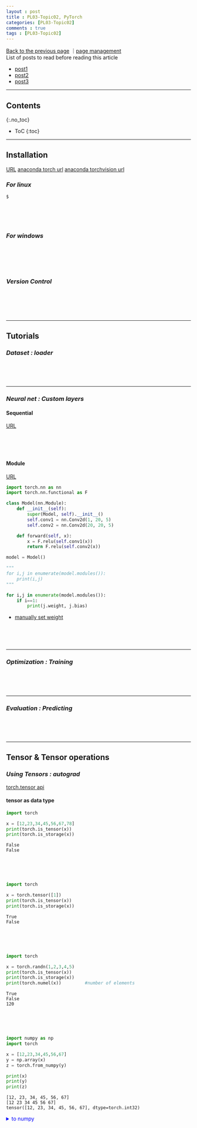 ```yaml
---
layout : post
title : PL03-Topic02, PyTorch
categories: [PL03-Topic02]
comments : true
tags : [PL03-Topic02]
---
```

[Back to the previous page](https://userdyk-github.github.io/pl03/PL03-Libraries.html) ｜<a href="https://github.com/userdyk-github/userdyk-github.github.io/blob/master/_posts/PL03/PL03-Topic02/2019-08-13-PL03-Topic02-PyTorch.md" target="_blank">page management</a> <br>
List of posts to read before reading this article
- <a href='https://userdyk-github.github.io/'>post1</a>
- <a href='https://userdyk-github.github.io/'>post2</a>
- <a href='https://userdyk-github.github.io/'>post3</a>

---

## Contents
{:.no_toc}

* ToC
{:toc}

<hr class="division1">

## **Installation**
<a href="https://pytorch.org/get-started/locally/" target="_blank">URL</a>
<a href="https://anaconda.org/pytorch/pytorch">anaconda torch url</a>
<a href="https://anaconda.org/pytorch/torchvision">anaconda torchvision url</a>

### ***For linux***
```bash
$ 
```
<br><br><br>

### ***For windows***
```dos

```
<br><br><br>

### ***Version Control***
```python

```
<br><br><br>


<hr class="division2">

## **Tutorials**
### ***Dataset : loader***

<br><br><br>

---

### ***Neural net : Custom layers***
#### Sequential
<a href="https://pytorch.org/docs/stable/nn.html#sequential" targe="_blank">URL</a>

<br><br><br>
#### Module 
<a href="https://pytorch.org/docs/stable/nn.html#module" targe="_blank">URL</a>
```python
import torch.nn as nn
import torch.nn.functional as F

class Model(nn.Module):
    def __init__(self):
        super(Model, self).__init__()
        self.conv1 = nn.Conv2d(1, 20, 5)
        self.conv2 = nn.Conv2d(20, 20, 5)

    def forward(self, x):
        x = F.relu(self.conv1(x))
        return F.relu(self.conv2(x))

model = Model()

"""
for i,j in enumerate(model.modules()):
    print(i,j)
"""

for i,j in enumerate(model.modules()):
    if i==1:
        print(j.weight, j.bias)
```
- [manually set weight](https://discuss.pytorch.org/t/how-to-manually-set-the-weights-in-a-two-layer-linear-model/45902)

<br><br><br>

---

### ***Optimization : Training***

<br><br><br>

---

### ***Evaluation : Predicting***

<br><br><br>
<hr class="division2">


## **Tensor & Tensor operations**

### ***Using Tensors : autograd***
<a href="https://pytorch.org/docs/stable/tensors.html" target="_blank">torch.tensor api</a><br>

#### tensor as data type
```python
import torch

x = [12,23,34,45,56,67,78]
print(torch.is_tensor(x))
print(torch.is_storage(x))
```
```
False
False
```
<br><br><br>
```python
import torch

x = torch.tensor([1])
print(torch.is_tensor(x))
print(torch.is_storage(x))
```
```
True
False
```
<br><br><br>
```python
import torch

x = torch.randn(1,2,3,4,5)
print(torch.is_tensor(x))
print(torch.is_storage(x))
print(torch.numel(x))         #number of elements
```
```
True
False
120
```
<br><br><br>
```python
import numpy as np
import torch

x = [12,23,34,45,56,67]
y = np.array(x)
z = torch.from_numpy(y)

print(x)
print(y)
print(z)
```
```
[12, 23, 34, 45, 56, 67]
[12 23 34 45 56 67]
tensor([12, 23, 34, 45, 56, 67], dtype=torch.int32)
```
<details markdown="1">
<summary class='jb-small' style="color:blue">to numpy</summary>
<hr class='division3'>
```python
import torch

x = torch.tensor([1])
print(x.numpy())
```
```
[1]
```
<hr class='division3'>
</details>
<br><br><br>

#### creating tensor
<br><br><br>
```python
import torch

x = torch.eye(3,3)
print(x)
```
```
tensor([[1., 0., 0.],
        [0., 1., 0.],
        [0., 0., 1.]])
```
<br><br><br>

```python
import torch

x = torch.zeros(4,5)
y = torch.zeros(10)

print(x)
print(y)
```
```
tensor([[0., 0., 0., 0., 0.],
        [0., 0., 0., 0., 0.],
        [0., 0., 0., 0., 0.],
        [0., 0., 0., 0., 0.]])
tensor([0., 0., 0., 0., 0., 0., 0., 0., 0., 0.])
```
<br><br><br>


```python
import torch

x = torch.linspace(2,10,25)
y = torch.logspace(2,10,25)

print(x)
print(y)
```
```
tensor([ 2.0000,  2.3333,  2.6667,  3.0000,  3.3333,  3.6667,  4.0000,  4.3333,
         4.6667,  5.0000,  5.3333,  5.6667,  6.0000,  6.3333,  6.6667,  7.0000,
         7.3333,  7.6667,  8.0000,  8.3333,  8.6667,  9.0000,  9.3333,  9.6667,
        10.0000])
tensor([1.0000e+02, 2.1544e+02, 4.6416e+02, 1.0000e+03, 2.1544e+03, 4.6416e+03,
        1.0000e+04, 2.1544e+04, 4.6416e+04, 1.0000e+05, 2.1544e+05, 4.6416e+05,
        1.0000e+06, 2.1544e+06, 4.6416e+06, 1.0000e+07, 2.1544e+07, 4.6416e+07,
        1.0000e+08, 2.1544e+08, 4.6416e+08, 1.0000e+09, 2.1544e+09, 4.6416e+09,
        1.0000e+10])
```
<br><br><br>
```python
import torch

x = torch.rand(10)        # random numbers 10 from a uniform distribution between 0 and 1
y = torch.rand(4,5)       # random numbers 20 = 4*5 from a uniform distribution between 0 and 1
z = torch.randn(10)       # random numbers 10 from a normal distribution (0,1)
```
```
tensor([0.0329, 0.8617, 0.1021, 0.3931, 0.8998, 0.8649, 0.1870, 0.9334, 0.5804,
        0.9534])
tensor([[0.1078, 0.4410, 0.2292, 0.3280, 0.2127],
        [0.0472, 0.0099, 0.0181, 0.4200, 0.0257],
        [0.6366, 0.9422, 0.1212, 0.1833, 0.1107],
        [0.3173, 0.8371, 0.5419, 0.5221, 0.0068]])
tensor([ 0.2746, -0.8012,  0.7291, -1.0866,  1.3591,  0.3519,  1.3433,  0.1243,
         0.0065,  0.1567])
```
<br><br><br>

```python
import torch

x = torch.randperm(10)      # random permutation
y = torch.arange(10,40,2)   # step size = 2
z = torch.arange(10,40)     # step size = 1
```
```
tensor([8, 6, 0, 4, 9, 7, 5, 3, 1, 2])
tensor([10, 12, 14, 16, 18, 20, 22, 24, 26, 28, 30, 32, 34, 36, 38])
tensor([10, 11, 12, 13, 14, 15, 16, 17, 18, 19, 20, 21, 22, 23, 24, 25, 26, 27,
        28, 29, 30, 31, 32, 33, 34, 35, 36, 37, 38, 39])
```
<br><br><br>

#### indexing & slicing
```python
import torch

x = torch.randn(4,5)


print(x)
print(torch.argmin(x))
print(torch.argmin(x, dim=1))

print(torch.argmax(x))
print(torch.argmax(x, dim=1))
```
```
tensor([[-0.6006,  0.5420, -0.7122,  0.8044,  0.5344],
        [ 0.1702, -0.2696, -0.3626,  0.5435,  0.9020],
        [ 0.5961, -0.7445, -0.3796, -0.6009,  1.2564],
        [ 0.7729, -1.9188, -0.3456,  0.3841, -0.0653]])
tensor(16)
tensor([2, 2, 1, 1])
tensor(14)
tensor([3, 4, 4, 0])
```
<br><br><br>
<a href="http://www.programmersought.com/article/81801261179/;jsessionid=848520548A8855A35D2F4B97F617EE2B" target="_blank">URL</a>
```python
import torch

b = torch.Tensor([[1,2,3],[4,5,6]])
print(b)

index_1 = torch.LongTensor([[0,1],[2,0]])
index_2 = torch.LongTensor([[0,1,1],[0,0,0]])
print(torch.gather(b, dim=1, index=index_1))   # 'dim = 1' means axis-column
print(torch.gather(b, dim=0, index=index_2))   # 'dim = 0' means axis-row
```
<details markdown="1">
<summary class='jb-small' style="color:blue">OUTPUT</summary>
<hr class='division3'>
```
tensor([[1., 2., 3.],
        [4., 5., 6.]])
tensor([[1., 2.],
        [6., 4.]])
tensor([[1., 5., 6.],
        [1., 2., 3.]])
```
<hr class='division3'>
</details>
<br>
```python
import torch

a = torch.randn(4,4)
indices = torch.LongTensor([0,2])

result1 = torch.index_select(a, 0, indices)
result2 = torch.index_select(a, 1, indices)
print("a",a)
print("dim=0(row[0:2]) \n", result1)
print("dim=1(column[0:2]) \n", result2)
```

<details markdown="1">
<summary class='jb-small' style="color:blue">OUTPUT</summary>
<hr class='division3'>
```
a tensor([[-0.9946,  0.9729, -0.9979, -1.1015],
        [-0.7123,  0.1369, -0.3352,  1.5771],
        [ 1.2470,  0.5784, -0.1455,  1.5894],
        [ 0.4785, -0.3342,  0.2051, -0.5731]])
dim=0(row[0:2])
 tensor([[-0.9946,  0.9729, -0.9979, -1.1015],
        [ 1.2470,  0.5784, -0.1455,  1.5894]])
dim=1(column[0:2])
 tensor([[-0.9946, -0.9979],
        [-0.7123, -0.3352],
        [ 1.2470, -0.1455],
        [ 0.4785,  0.2051]])
```
<hr class='division3'>
</details>
<br>
```python
import torch

a = torch.tensor([10, 0, 2, 0, 0])
non_zero = torch.nonzero(a)
print(non_zero)
```
<details markdown="1">
<summary class='jb-small' style="color:blue">OUTPUT</summary>
<hr class='division3'>
```
tensor([[0],
        [2]])
```
<hr class='division3'>
</details>
<br><br><br>

#### reshaping and resizeing
```python
import torch

x = torch.randn(1,4)
p = torch.cat((x,x))
q = torch.cat((x,x),0)
r = torch.cat((x,x,x), 1)


print(x)
print(p)
print(q)
print(r)
```
```
tensor([[ 0.2394, -2.9119,  0.1089,  0.6426]])
tensor([[ 0.2394, -2.9119,  0.1089,  0.6426],
        [ 0.2394, -2.9119,  0.1089,  0.6426]])
tensor([[ 0.2394, -2.9119,  0.1089,  0.6426],
        [ 0.2394, -2.9119,  0.1089,  0.6426]])
tensor([[ 0.2394, -2.9119,  0.1089,  0.6426,  0.2394, -2.9119,  0.1089,  0.6426,
          0.2394, -2.9119,  0.1089,  0.6426]])
```
<br><br><br>
```python
import torch

x = torch.randn(4,4)
p = torch.chunk(x, 2)
q = torch.chunk(x,2,0)
r = torch.chunk(x,2,1)

print(x)
print(p)
print(q)
print(r)
```
```
tensor([[-0.7438, -0.2451,  0.2383,  0.0779],
        [-1.3219, -0.2667,  0.1635,  1.2190],
        [ 1.0349,  0.6819,  0.9239,  0.8569],
        [-2.8974, -0.5763, -0.2475, -0.8700]])
(tensor([[-0.7438, -0.2451,  0.2383,  0.0779],
        [-1.3219, -0.2667,  0.1635,  1.2190]]), tensor([[ 1.0349,  0.6819,  0.9239,  0.8569],
        [-2.8974, -0.5763, -0.2475, -0.8700]]))
(tensor([[-0.7438, -0.2451,  0.2383,  0.0779],
        [-1.3219, -0.2667,  0.1635,  1.2190]]), tensor([[ 1.0349,  0.6819,  0.9239,  0.8569],
        [-2.8974, -0.5763, -0.2475, -0.8700]]))
(tensor([[-0.7438, -0.2451],
        [-1.3219, -0.2667],
        [ 1.0349,  0.6819],
        [-2.8974, -0.5763]]), tensor([[ 0.2383,  0.0779],
        [ 0.1635,  1.2190],
        [ 0.9239,  0.8569],
        [-0.2475, -0.8700]]))
```
<details markdown="1">
<summary class='jb-small' style="color:blue">OUTPUT</summary>
<hr class='division3'>
<hr class='division3'>
</details>
<br><br><br>

```python
import torch

a = torch.tensor([11, 12, 13, 14, 15, 16, 17, 18, 19, 20])
split_2 = torch.split(a,2)
split_3 = torch.split(a,3)
print(split_2)
print(split_3)
```
<details markdown="1">
<summary class='jb-small' style="color:blue">OUTPUT</summary>
<hr class='division3'>
```
(tensor([11, 12]), tensor([13, 14]), tensor([15, 16]), tensor([17, 18]), tensor([19, 20]))
(tensor([11, 12, 13]), tensor([14, 15, 16]), tensor([17, 18, 19]), tensor([20]))
```
<hr class='division3'>
</details>
<br><br><br>


```python
import torch

a = torch.tensor([[-0.9946,  0.9729, -0.9979, -1.1015],
                  [-0.7123,  0.1369, -0.3352,  1.5771],
                  [ 1.2470,  0.5784, -0.1455,  1.5894],
                  [ 0.4785, -0.3342,  0.2051, -0.5731]])

print(a)
print(a.t())
print(a.transpose(1,0))
```
<details markdown="1">
<summary class='jb-small' style="color:blue">OUTPUT</summary>
<hr class='division3'>
```
tensor([[-0.9946,  0.9729, -0.9979, -1.1015],
        [-0.7123,  0.1369, -0.3352,  1.5771],
        [ 1.2470,  0.5784, -0.1455,  1.5894],
        [ 0.4785, -0.3342,  0.2051, -0.5731]])
tensor([[-0.9946, -0.7123,  1.2470,  0.4785],
        [ 0.9729,  0.1369,  0.5784, -0.3342],
        [-0.9979, -0.3352, -0.1455,  0.2051],
        [-1.1015,  1.5771,  1.5894, -0.5731]])
tensor([[-0.9946, -0.7123,  1.2470,  0.4785],
        [ 0.9729,  0.1369,  0.5784, -0.3342],
        [-0.9979, -0.3352, -0.1455,  0.2051],
        [-1.1015,  1.5771,  1.5894, -0.5731]])
```
<hr class='division3'>
</details>
<br><br><br>
```python
import torch

a = torch.tensor([[-0.9946,  0.9729, -0.9979, -1.1015],
                  [-0.7123,  0.1369, -0.3352,  1.5771],
                  [ 1.2470,  0.5784, -0.1455,  1.5894],
                  [ 0.4785, -0.3342,  0.2051, -0.5731]])

print(a)
print(torch.unbind(a,1))    # dim = 1 removing a column
print(torch.unbind(a))      # dim = 0 removing a row
```
<details markdown="1">
<summary class='jb-small' style="color:blue">OUTPUT</summary>
<hr class='division3'>
```
tensor([[-0.9946,  0.9729, -0.9979, -1.1015],
        [-0.7123,  0.1369, -0.3352,  1.5771],
        [ 1.2470,  0.5784, -0.1455,  1.5894],
        [ 0.4785, -0.3342,  0.2051, -0.5731]])
(tensor([-0.9946, -0.7123,  1.2470,  0.4785]), tensor([ 0.9729,  0.1369,  0.5784, -0.3342]), tensor([-0.9979, -0.3352, -0.1455,  0.2051]), tensor([-1.1015,  1.5771,  1.5894, -0.5731]))
(tensor([-0.9946,  0.9729, -0.9979, -1.1015]), tensor([-0.7123,  0.1369, -0.3352,  1.5771]), tensor([ 1.2470,  0.5784, -0.1455,  1.5894]), tensor([ 0.4785, -0.3342,  0.2051, -0.5731]))
```
<hr class='division3'>
</details>

<br><br><br>

#### mathematical functions
```python
import torch

a = torch.tensor([[-0.9946,  0.9729, -0.9979, -1.1015],
                  [-0.7123,  0.1369, -0.3352,  1.5771],
                  [ 1.2470,  0.5784, -0.1455,  1.5894],
                  [ 0.4785, -0.3342,  0.2051, -0.5731]])

print("a\n", a)
print("add\n", torch.add(a,100))
print("mul\n", torch.mul(a,100))
print("ceil\n", torch.ceil(a))
print("floor\n", torch.floor(a))
print("clamp\n", torch.clamp(a, min=-0.8, max=0.8))
print("exp\n", torch.exp(a))
print("frac\n", torch.frac(a))
print("log\n", torch.log(a))
print("pow\n", torch.pow(a,2))
print("sigmoid\n", torch.sigmoid(a))
print("sqrt\n", torch.sqrt(a))
```
```
a
 tensor([[-0.9946,  0.9729, -0.9979, -1.1015],
        [-0.7123,  0.1369, -0.3352,  1.5771],
        [ 1.2470,  0.5784, -0.1455,  1.5894],
        [ 0.4785, -0.3342,  0.2051, -0.5731]])
add
 tensor([[ 99.0054, 100.9729,  99.0021,  98.8985],
        [ 99.2877, 100.1369,  99.6648, 101.5771],
        [101.2470, 100.5784,  99.8545, 101.5894],
        [100.4785,  99.6658, 100.2051,  99.4269]])
mul
 tensor([[ -99.4600,   97.2900,  -99.7900, -110.1500],
        [ -71.2300,   13.6900,  -33.5200,  157.7100],
        [ 124.7000,   57.8400,  -14.5500,  158.9400],
        [  47.8500,  -33.4200,   20.5100,  -57.3100]])
ceil
 tensor([[-0.,  1., -0., -1.],
        [-0.,  1., -0.,  2.],
        [ 2.,  1., -0.,  2.],
        [ 1., -0.,  1., -0.]])
floor
 tensor([[-1.,  0., -1., -2.],
        [-1.,  0., -1.,  1.],
        [ 1.,  0., -1.,  1.],
        [ 0., -1.,  0., -1.]])
clamp
 tensor([[-0.8000,  0.8000, -0.8000, -0.8000],
        [-0.7123,  0.1369, -0.3352,  0.8000],
        [ 0.8000,  0.5784, -0.1455,  0.8000],
        [ 0.4785, -0.3342,  0.2051, -0.5731]])
exp
 tensor([[0.3699, 2.6456, 0.3687, 0.3324],
        [0.4905, 1.1467, 0.7152, 4.8409],
        [3.4799, 1.7832, 0.8646, 4.9008],
        [1.6137, 0.7159, 1.2276, 0.5638]])
frac
 tensor([[-0.9946,  0.9729, -0.9979, -0.1015],
        [-0.7123,  0.1369, -0.3352,  0.5771],
        [ 0.2470,  0.5784, -0.1455,  0.5894],
        [ 0.4785, -0.3342,  0.2051, -0.5731]])
log
 tensor([[    nan, -0.0275,     nan,     nan],
        [    nan, -1.9885,     nan,  0.4556],
        [ 0.2207, -0.5475,     nan,  0.4634],
        [-0.7371,     nan, -1.5843,     nan]])
pow
 tensor([[0.9892, 0.9465, 0.9958, 1.2133],
        [0.5074, 0.0187, 0.1124, 2.4872],
        [1.5550, 0.3345, 0.0212, 2.5262],
        [0.2290, 0.1117, 0.0421, 0.3284]])
sigmoid
 tensor([[0.2700, 0.7257, 0.2694, 0.2495],
        [0.3291, 0.5342, 0.4170, 0.8288],
        [0.7768, 0.6407, 0.4637, 0.8305],
        [0.6174, 0.4172, 0.5511, 0.3605]])
sqrt
 tensor([[   nan, 0.9864,    nan,    nan],
        [   nan, 0.3700,    nan, 1.2558],
        [1.1167, 0.7605,    nan, 1.2607],
        [0.6917,    nan, 0.4529,    nan]])
```
<br><br><br>

#### gradient 
<a href="https://towardsdatascience.com/pytorch-autograd-understanding-the-heart-of-pytorchs-magic-2686cd94ec95" target="_blank">URL</a>,
<a href="https://stackoverflow.com/questions/43451125/pytorch-what-are-the-gradient-arguments" target="_blank">URL</a>

```python
import torch

x = torch.tensor([1.])
print(x.requires_grad)
```
```
False
```
```python
import torch

x = torch.tensor([1.])
x.requires_grad_(True)
print(x.requires_grad)
```

<br><br><br>
```python
import torch

x = torch.tensor([1], dtype=torch.float, requires_grad=True)
print(x.requires_grad)

print(x.detach().requires_grad)  # not in-place
print(x.requires_grad)

print(x.detach_().requires_grad) # in-place
print(x.requires_grad)
```
```
True

False
True

False
False
```




<br><br><br>

```python
import torch

# Creating the graph
x = torch.tensor(1.0, requires_grad = True)
y = torch.tensor(2.0)
z = x * y

# Displaying
for i, name in zip([x, y, z], "xyz"):
    print(f"{name}\n\
    data: {i.data}\n\
    requires_grad: {i.requires_grad}\n\
    grad: {i.grad}\n\
    grad_fn: {i.grad_fn}\n\
    is_leaf: {i.is_leaf}\n")
```
```
x
    data: 1.0
    requires_grad: True
    grad: None
    grad_fn: None
    is_leaf: True

y
    data: 2.0
    requires_grad: False
    grad: None
    grad_fn: None
    is_leaf: True

z
    data: 2.0
    requires_grad: True
    grad: None
    grad_fn: <MulBackward0 object at 0x7fcae8e33748>
    is_leaf: False
```
<br><br><br>
```python
import torch

# Creating the graph
x = torch.tensor(1.0, requires_grad = True); print(x.requires_grad) # True
y = x * 2;                                   print(y.requires_grad) # True

# Check if tracking is enabled
with torch.no_grad():      
    y = x * 2
    print(y.requires_grad) #False
```
```
True
True
False
```
<br><br><br>
```python
import torch

# Creating the graph
x = torch.tensor(1.0, requires_grad = True)
z = x ** 3

#Computes the gradient
z.backward();       print(x.grad.data) #Prints '3' which is dz/dx 
```
```
tensor(3.)
```

<br><br><br>


---


### ***GPU control : cuda***
```python
import torch
 
#  Returns a bool indicating if CUDA is currently available.
torch.cuda.is_available()
#  True
 
#  Returns the index of a currently selected device.
torch.cuda.current_device()
#  0
 
#  Returns the number of GPUs available.
torch.cuda.device_count()
#  1
 
#  Gets the name of a device.
torch.cuda.get_device_name(0)
#  'GeForce GTX 1060'
 
#  Context-manager that changes the selected device.
#  device (torch.device or int) – device index to select. 
torch.cuda.device(0)
```
```python
import torch
 
# Default CUDA device
cuda = torch.device('cuda')
 
# allocates a tensor on default GPU
a = torch.tensor([1., 2.], device=cuda)
 
# transfers a tensor from 'C'PU to 'G'PU
b = torch.tensor([1., 2.]).cuda()
 
# Same with .cuda()
b2 = torch.tensor([1., 2.]).to(device=cuda)
```
<br><br><br>
<hr class="division2">

## **Probability Distributions**

### ***Sampling Tensors***

```python
import torch

torch.manual_seed(1234)
a = torch.randn(4,4)
print(a)
```
```
tensor([[-0.1117, -0.4966,  0.1631, -0.8817],
        [ 0.0539,  0.6684, -0.0597, -0.4675],
        [-0.2153,  0.8840, -0.7584, -0.3689],
        [-0.3424, -1.4020,  0.3206, -1.0219]])
```
<br><br><br>

#### uniform
```python
import torch

torch.manual_seed(1234)
a = torch.Tensor(4,4)
print(a.uniform_(0,1))
```
```
tensor([[0.0290, 0.4019, 0.2598, 0.3666],
        [0.0583, 0.7006, 0.0518, 0.4681],
        [0.6738, 0.3315, 0.7837, 0.5631],
        [0.7749, 0.8208, 0.2793, 0.6817]])
```
<br><br><br>

#### bernoulli
```python
import torch

torch.manual_seed(1234)
a = torch.Tensor(4,4)
b = torch.bernoulli(a.uniform_(0,1))

print(b)
```
```
tensor([[0., 0., 1., 0.],
        [0., 1., 0., 0.],
        [0., 0., 1., 1.],
        [0., 1., 0., 1.]])
```
<br><br><br>

#### multinomial
```python
import torch

a = torch.Tensor([10,10,13,10,34,45,65,67,87,89,87,34])
b1 = torch.multinomial(a,3)
b2 = torch.multinomial(a,5, replacement=True)

print(b1, b2)
```
```
tensor([1, 6, 7]) tensor([7, 9, 9, 4, 8])
```
<br><br><br>

#### normal
```python
import torch

a1 = torch.normal(mean = torch.arange(1., 11.)
                  ,std = torch.arange(1, 0, -0.1))
a2 = torch.normal(mean = 0.5,
                  std = torch.arange(1., 6.))
a3 = torch.normal(mean = 0.5,
                  std = torch.arange(0.2, 0.6))

print(a1)
print(a2)
print(a3)
```
```
tensor([-0.1867,  1.0083,  2.6983,  3.6359,  5.4243,  5.0426,  7.3969,  8.1270,
         9.1576,  9.8825])
tensor([0.4635, 3.9725, 0.6453, 3.5979, 5.8550])
tensor([0.7702])
```
<br><br><br>

---


### ***Variable Tensors***

```python
from torch.autograd import Variable
import torch

a = torch.ones(2,2)

print(Variable(a))
print(Variable(a ,requires_grad=True))
```
```
tensor([[1., 1.],
        [1., 1.]])
tensor([[1., 1.],
        [1., 1.]], requires_grad=True)
```

<br><br><br>

```python

```
<details markdown="1">
<summary class='jb-small' style="color:blue">OUTPUT</summary>
<hr class='division3'>
<hr class='division3'>
</details>
<br><br><br>

---


### ***Basic Statistics***
#### mean
```python
import torch

torch.manual_seed(1234)
x = torch.randn(4,6)

print(x)
print(torch.mean(x))
print(torch.mean(x, dim=0))
print(torch.mean(x, dim=1))
```
```
tensor([[-0.1117, -0.4966,  0.1631, -0.8817,  0.0539,  0.6684],
        [-0.0597, -0.4675,  0.6369, -0.7141, -1.0831, -0.5547],
        [ 0.9717, -0.5150,  1.4255,  0.7987, -2.5273,  1.4778],
        [-0.1696, -0.9919, -1.4569,  0.2563, -0.4030,  0.4195]])
        
tensor(-0.1484)
tensor([ 0.1577, -0.6177,  0.1922, -0.1352, -0.9899,  0.5027])
tensor([-0.1008, -0.3737,  0.2719, -0.3909])
```
<details markdown="1">
<summary class='jb-small' style="color:blue">OUTPUT</summary>
<hr class='division3'>
<hr class='division3'>
</details>
<br><br><br>

#### median
```python
import torch

torch.manual_seed(1234)
x = torch.randn(4,6)

print(x)
print(torch.median(x))
print(torch.median(x, dim=0))
print(torch.median(x, dim=1))
```
```
tensor([[-0.1117, -0.4966,  0.1631, -0.8817,  0.0539,  0.6684],
        [-0.0597, -0.4675,  0.6369, -0.7141, -1.0831, -0.5547],
        [ 0.9717, -0.5150,  1.4255,  0.7987, -2.5273,  1.4778],
        [-0.1696, -0.9919, -1.4569,  0.2563, -0.4030,  0.4195]])
        
tensor(-0.1696)
torch.return_types.median(
values=tensor([-0.1117, -0.5150,  0.1631, -0.7141, -1.0831,  0.4195]),
indices=tensor([0, 2, 0, 1, 1, 3]))
torch.return_types.median(
values=tensor([-0.1117, -0.5547,  0.7987, -0.4030]),
indices=tensor([0, 5, 3, 4]))
```
<br><br><br>

#### mode
```python
import torch

torch.manual_seed(1234)
x = torch.randn(4,6)

print(x)
print(torch.mode(x))
print(torch.mode(x, dim=0))
print(torch.mode(x, dim=1))
```
```
tensor([[-0.1117, -0.4966,  0.1631, -0.8817,  0.0539,  0.6684],
        [-0.0597, -0.4675,  0.6369, -0.7141, -1.0831, -0.5547],
        [ 0.9717, -0.5150,  1.4255,  0.7987, -2.5273,  1.4778],
        [-0.1696, -0.9919, -1.4569,  0.2563, -0.4030,  0.4195]])
        
torch.return_types.mode(
values=tensor([-0.8817, -1.0831, -2.5273, -1.4569]),
indices=tensor([3, 4, 4, 2]))
torch.return_types.mode(
values=tensor([-0.1696, -0.9919, -1.4569, -0.8817, -2.5273, -0.5547]),
indices=tensor([3, 3, 3, 0, 2, 1]))
torch.return_types.mode(
values=tensor([-0.8817, -1.0831, -2.5273, -1.4569]),
indices=tensor([3, 4, 4, 2]))
```
<br><br><br>

#### standard deviation
```python
import torch

torch.manual_seed(1234)
x = torch.randn(4,6)

print(x)
print(torch.std(x))
print(torch.std(x, dim=0))
print(torch.std(x, dim=1))
```
```
tensor([[-0.1117, -0.4966,  0.1631, -0.8817,  0.0539,  0.6684],
        [-0.0597, -0.4675,  0.6369, -0.7141, -1.0831, -0.5547],
        [ 0.9717, -0.5150,  1.4255,  0.7987, -2.5273,  1.4778],
        [-0.1696, -0.9919, -1.4569,  0.2563, -0.4030,  0.4195]])
tensor(0.9230)
tensor([0.5445, 0.2502, 1.2165, 0.7995, 1.1264, 0.8373])
tensor([0.5388, 0.5968, 1.5497, 0.7242])
```
<br><br><br>

#### variance
```python
import torch

torch.manual_seed(1234)
x = torch.randn(4,6)

print(x)
print(torch.var(x))
print(torch.var(x, dim=0))
print(torch.var(x, dim=1))
```
```
tensor([[-0.1117, -0.4966,  0.1631, -0.8817,  0.0539,  0.6684],
        [-0.0597, -0.4675,  0.6369, -0.7141, -1.0831, -0.5547],
        [ 0.9717, -0.5150,  1.4255,  0.7987, -2.5273,  1.4778],
        [-0.1696, -0.9919, -1.4569,  0.2563, -0.4030,  0.4195]])
tensor(0.8519)
tensor([0.2965, 0.0626, 1.4798, 0.6393, 1.2688, 0.7011])
tensor([0.2903, 0.3561, 2.4014, 0.5245])
```
<br><br><br>

---


### ***Gradient Computation***

```python
import torch

def forward(x):
    return x*w

def loss(x,y):
    y_pred = forward(x)
    return (y_pred - y)*(y_pred - y)

x_data = [11., 22., 33.]
y_data = [21., 14., 64.]

w = torch.tensor([1.], requires_grad=True)

# training loop
for epoch in range(10):
    for x_val, y_val in zip(x_data, y_data):
        l = loss(x_val, y_val)
        l.backward();                         print("weight_grad : ", x_val,y_val,w.grad.data[0])
        w.data = w.data - 0.001*w.grad.data;  w.grad.data.zero_(); print("progess : ", epoch, l.data[0])
```
```
weight_grad :  11.0 21.0 tensor(-220.)
progess :  0 tensor(100.)
weight_grad :  22.0 14.0 tensor(564.9600)
progess :  0 tensor(164.8656)
weight_grad :  33.0 64.0 tensor(-2797.3230)
progess :  0 tensor(1796.3765)
weight_grad :  11.0 21.0 tensor(373.4719)
progess :  1 tensor(288.1844)
weight_grad :  22.0 14.0 tensor(2364.3669)
progess :  1 tensor(2887.5159)
weight_grad :  33.0 64.0 tensor(-2667.7661)
progess :  1 tensor(1633.8330)
weight_grad :  11.0 21.0 tensor(356.5143)
progess :  2 tensor(262.6084)
weight_grad :  22.0 14.0 tensor(2312.9514)
progess :  2 tensor(2763.2976)
weight_grad :  33.0 64.0 tensor(-2671.4675)
progess :  2 tensor(1638.3698)
weight_grad :  11.0 21.0 tensor(356.9987)
progess :  3 tensor(263.3225)
weight_grad :  22.0 14.0 tensor(2314.4204)
progess :  3 tensor(2766.8088)
weight_grad :  33.0 64.0 tensor(-2671.3621)
progess :  3 tensor(1638.2404)
weight_grad :  11.0 21.0 tensor(356.9850)
progess :  4 tensor(263.3022)
weight_grad :  22.0 14.0 tensor(2314.3782)
progess :  4 tensor(2766.7078)
weight_grad :  33.0 64.0 tensor(-2671.3647)
progess :  4 tensor(1638.2438)
weight_grad :  11.0 21.0 tensor(356.9853)
progess :  5 tensor(263.3027)
weight_grad :  22.0 14.0 tensor(2314.3794)
progess :  5 tensor(2766.7109)
weight_grad :  33.0 64.0 tensor(-2671.3647)
progess :  5 tensor(1638.2438)
weight_grad :  11.0 21.0 tensor(356.9853)
progess :  6 tensor(263.3027)
weight_grad :  22.0 14.0 tensor(2314.3794)
progess :  6 tensor(2766.7109)
weight_grad :  33.0 64.0 tensor(-2671.3647)
progess :  6 tensor(1638.2438)
weight_grad :  11.0 21.0 tensor(356.9853)
progess :  7 tensor(263.3027)
weight_grad :  22.0 14.0 tensor(2314.3794)
progess :  7 tensor(2766.7109)
weight_grad :  33.0 64.0 tensor(-2671.3647)
progess :  7 tensor(1638.2438)
weight_grad :  11.0 21.0 tensor(356.9853)
progess :  8 tensor(263.3027)
weight_grad :  22.0 14.0 tensor(2314.3794)
progess :  8 tensor(2766.7109)
weight_grad :  33.0 64.0 tensor(-2671.3647)
progess :  8 tensor(1638.2438)
weight_grad :  11.0 21.0 tensor(356.9853)
progess :  9 tensor(263.3027)
weight_grad :  22.0 14.0 tensor(2314.3794)
progess :  9 tensor(2766.7109)
weight_grad :  33.0 64.0 tensor(-2671.3647)
progess :  9 tensor(1638.2438)
```
<details markdown="1">
<summary class='jb-small' style="color:blue">OUTPUT</summary>
<hr class='division3'>
<hr class='division3'>
</details>
<br><br><br>

---


### ***Tensor Operations***

```python
```

<details markdown="1">
<summary class='jb-small' style="color:blue">OUTPUT</summary>
<hr class='division3'>
<hr class='division3'>
</details>
<br><br><br>

---


### ***Distributions***
<a href="https://pytorch.org/docs/stable/distributions.html" target="_blank">URL</a>
```python
```

<details markdown="1">
<summary class='jb-small' style="color:blue">OUTPUT</summary>
<hr class='division3'>
<hr class='division3'>
</details>
<br><br><br>


<hr class="division2">

## **CNN and RNN**

### ***Setting Up a Loss Function***

```python
```

<details markdown="1">
<summary class='jb-small' style="color:blue">OUTPUT</summary>
<hr class='division3'>
<hr class='division3'>
</details>
<br><br><br>

---


### ***Estimating the Derivative of the Loss Function***

```python
```

<details markdown="1">
<summary class='jb-small' style="color:blue">OUTPUT</summary>
<hr class='division3'>
<hr class='division3'>
</details>
<br><br><br>

---


### ***Fine-Tuning a Model***

```python
```

<details markdown="1">
<summary class='jb-small' style="color:blue">OUTPUT</summary>
<hr class='division3'>
<hr class='division3'>
</details>
<br><br><br>

---


### ***Selecting an Optimization Function***

```python
```

<details markdown="1">
<summary class='jb-small' style="color:blue">OUTPUT</summary>
<hr class='division3'>
<hr class='division3'>
</details>
<br><br><br>

---


### ***Further Optimizing the Function***

```python
```

<details markdown="1">
<summary class='jb-small' style="color:blue">OUTPUT</summary>
<hr class='division3'>
<hr class='division3'>
</details>
<br><br><br>

---


### ***Implementing a Convolutional Neural Network (CNN)***

```python
```

<details markdown="1">
<summary class='jb-small' style="color:blue">OUTPUT</summary>
<hr class='division3'>
<hr class='division3'>
</details>
<br><br><br>

---


### ***Reloading a Model***

```python
```

<details markdown="1">
<summary class='jb-small' style="color:blue">OUTPUT</summary>
<hr class='division3'>
<hr class='division3'>
</details>
<br><br><br>

---


### ***Implementing a Recurrent Neural Network (RNN)***

```python
```

<details markdown="1">
<summary class='jb-small' style="color:blue">OUTPUT</summary>
<hr class='division3'>
<hr class='division3'>
</details>
<br><br><br>

---


### ***Implementing a RNN for Regression Problems***

```python
```

<details markdown="1">
<summary class='jb-small' style="color:blue">OUTPUT</summary>
<hr class='division3'>
<hr class='division3'>
</details>
<br><br><br>

---


### ***Using PyTorch Built-in Functions***

```python
```

<details markdown="1">
<summary class='jb-small' style="color:blue">OUTPUT</summary>
<hr class='division3'>
<hr class='division3'>
</details>
<br><br><br>

---


### ***Working with Autoencoders***

```python
```

<details markdown="1">
<summary class='jb-small' style="color:blue">OUTPUT</summary>
<hr class='division3'>
<hr class='division3'>
</details>
<br><br><br>

---


### ***Fine-Tuning Results Using Autoencoder***

```python
```

<details markdown="1">
<summary class='jb-small' style="color:blue">OUTPUT</summary>
<hr class='division3'>
<hr class='division3'>
</details>
<br><br><br>

---


### ***Visualizing the Encoded Data in a 3D Plot***

```python
```

<details markdown="1">
<summary class='jb-small' style="color:blue">OUTPUT</summary>
<hr class='division3'>
<hr class='division3'>
</details>
<br><br><br>

---


### ***Restricting Model Overfitting***

```python
```

<details markdown="1">
<summary class='jb-small' style="color:blue">OUTPUT</summary>
<hr class='division3'>
<hr class='division3'>
</details>
<br><br><br>

---


### ***Visualizing the Model Overfit***

```python
```

<details markdown="1">
<summary class='jb-small' style="color:blue">OUTPUT</summary>
<hr class='division3'>
<hr class='division3'>
</details>
<br><br><br>

---


### ***Initializing Weights in the Dropout Rate***

```python
```

<details markdown="1">
<summary class='jb-small' style="color:blue">OUTPUT</summary>
<hr class='division3'>
<hr class='division3'>
</details>
<br><br><br>

---


### ***Adding Math Operations***

```python
```

<details markdown="1">
<summary class='jb-small' style="color:blue">OUTPUT</summary>
<hr class='division3'>
<hr class='division3'>
</details>
<br><br><br>

---


### ***Embedding Layers in RNN***

```python
```

<details markdown="1">
<summary class='jb-small' style="color:blue">OUTPUT</summary>
<hr class='division3'>
<hr class='division3'>
</details>
<br><br><br>

---


<hr class="division2">

## **Neural Networks**

### ***Working with Activation Functions***

```python
```

<details markdown="1">
<summary class='jb-small' style="color:blue">OUTPUT</summary>
<hr class='division3'>
<hr class='division3'>
</details>
<br><br><br>

---


### ***Visualizing the Shape of Activation Functions***

```python
```

<details markdown="1">
<summary class='jb-small' style="color:blue">OUTPUT</summary>
<hr class='division3'>
<hr class='division3'>
</details>
<br><br><br>

---


### ***Basic Neural Network Model***

```python
```

<details markdown="1">
<summary class='jb-small' style="color:blue">OUTPUT</summary>
<hr class='division3'>
<hr class='division3'>
</details>
<br><br><br>

---


### ***Tensor Differentiation***

```python
```

<details markdown="1">
<summary class='jb-small' style="color:blue">OUTPUT</summary>
<hr class='division3'>
<hr class='division3'>
</details>
<br><br><br>

---


<hr class="division2">

## **Supervised Learning**

### ***Data Preparation for the Supervised Model***

```python
```

<details markdown="1">
<summary class='jb-small' style="color:blue">OUTPUT</summary>
<hr class='division3'>
<hr class='division3'>
</details>
<br><br><br>

---


### ***Forward and Backward Propagation***

```python
```

<details markdown="1">
<summary class='jb-small' style="color:blue">OUTPUT</summary>
<hr class='division3'>
<hr class='division3'>
</details>
<br><br><br>

---


### ***Optimization and Gradient Computation***

```python
```

<details markdown="1">
<summary class='jb-small' style="color:blue">OUTPUT</summary>
<hr class='division3'>
<hr class='division3'>
</details>
<br><br><br>

---


### ***Viewing Predictions***

```python
```

<details markdown="1">
<summary class='jb-small' style="color:blue">OUTPUT</summary>
<hr class='division3'>
<hr class='division3'>
</details>
<br><br><br>

---


### ***Supervised Model Logistic Regression***

```python
```

<details markdown="1">
<summary class='jb-small' style="color:blue">OUTPUT</summary>
<hr class='division3'>
<hr class='division3'>
</details>
<br><br><br>

---


<hr class="division2">

## **Fine-Tuning Deep Learning Models**

### ***Building Sequential Neural Networks***

```python
```

<details markdown="1">
<summary class='jb-small' style="color:blue">OUTPUT</summary>
<hr class='division3'>
<hr class='division3'>
</details>
<br><br><br>

---


### ***Deciding the Batch Size***

```python
```

<details markdown="1">
<summary class='jb-small' style="color:blue">OUTPUT</summary>
<hr class='division3'>
<hr class='division3'>
</details>
<br><br><br>

---


### ***Deciding the Learning Rate***

```python
```

<details markdown="1">
<summary class='jb-small' style="color:blue">OUTPUT</summary>
<hr class='division3'>
<hr class='division3'>
</details>
<br><br><br>

---


### ***Performing Parallel Training***

```python
```

<details markdown="1">
<summary class='jb-small' style="color:blue">OUTPUT</summary>
<hr class='division3'>
<hr class='division3'>
</details>
<br><br><br>

---


<hr class="division2">

## **Natural Language Processing**

### ***Word Embedding***

```python
```

<details markdown="1">
<summary class='jb-small' style="color:blue">OUTPUT</summary>
<hr class='division3'>
<hr class='division3'>
</details>
<br><br><br>

---


### ***CBOW Model in PyTorch***

```python
```

<details markdown="1">
<summary class='jb-small' style="color:blue">OUTPUT</summary>
<hr class='division3'>
<hr class='division3'>
</details>
<br><br><br>

---


### ***LSTM Model***

```python
```

<details markdown="1">
<summary class='jb-small' style="color:blue">OUTPUT</summary>
<hr class='division3'>
<hr class='division3'>
</details>
<br><br><br>

<hr class='diviision2'>

## **Example**
### ***XOR problem***
```python

```
<details markdown="1">
<summary class='jb-small' style="color:blue">OUTPUT</summary>
<hr class='division3'>

<hr class='division3'>
</details>
<br><br><br>

---



### ***Simple linear regression***
```python

```
<details markdown="1">
<summary class='jb-small' style="color:blue">OUTPUT</summary>
<hr class='division3'>

<hr class='division3'>
</details>
<br><br><br>

---

### ***Multi-variate linear regression***
```python

```
<details markdown="1">
<summary class='jb-small' style="color:blue">OUTPUT</summary>
<hr class='division3'>

<hr class='division3'>
</details>
<br><br><br>

---

### ***Logistic regression : binary class***
```python

```
<details markdown="1">
<summary class='jb-small' style="color:blue">OUTPUT</summary>
<hr class='division3'>

<hr class='division3'>
</details>
<br><br><br>

---

### ***Softmax regression : multi-class***
```python

```
<details markdown="1">
<summary class='jb-small' style="color:blue">OUTPUT</summary>
<hr class='division3'>

<hr class='division3'>
</details>
<br><br><br>

---


### ***Neural network***
```python

```
<details markdown="1">
<summary class='jb-small' style="color:blue">OUTPUT</summary>
<hr class='division3'>

<hr class='division3'>
</details>
<br><br><br>

---

### ***Convolutional neural network : Digit Recognition***
```python

```
<details markdown="1">
<summary class='jb-small' style="color:blue">OUTPUT</summary>
<hr class='division3'>

<hr class='division3'>
</details>
<br><br><br>

---

### ***Recurrent neural network : Next-Word Prediction***
```python

```
<details markdown="1">
<summary class='jb-small' style="color:blue">OUTPUT</summary>
<hr class='division3'>

<hr class='division3'>
</details>
<br><br><br>




<hr class="division1">

List of posts followed by this article
- [post1](https://userdyk-github.github.io/)
- <a href='https://userdyk-github.github.io/'>post2</a>
- <a href='https://userdyk-github.github.io/'>post3</a>

---

Reference
- Pradeepta Mishra, PyTorch Recipes, 2019
- <a href='https://wikidocs.net/book/2788' target="_blank">wikidocs, pytorch</a>
- <a href="https://github.com/deeplearningzerotoall/PyTorch" target="_blank">github : zerotoall, pytorch</a>
- <a href='https://www.youtube.com/watch?v=7eldOrjQVi0&list=PLQ28Nx3M4JrhkqBVIXg-i5_CVVoS1UzAv' target="_blank">lecture : zerotoall, pytorch</a>
- <a href="https://github.com/yunjey/pytorch-tutorial" target="_blank">github : yunjey tutorials</a>
- <a href="https://pytorch.org/tutorials/" target="_blank">pytorch official tutorials</a>
- <a href="http://www.gisdeveloper.co.kr/?p=8392">PyTorch의 Tensor 연산 퀵 레퍼런스</a>
- <a href="https://nn.readthedocs.io/en/rtd/index.html">nn readthedocs</a>
- [https://github.com/pytorch](https://github.com/pytorch)
- [https://github.com/pytorch/tutorials](https://github.com/pytorch/tutorials)
- [https://github.com/pytorch/examples](https://github.com/pytorch/examples)
- [https://github.com/yunjey/pytorch-tutorial](https://github.com/yunjey/pytorch-tutorial)
- [https://github.com/GunhoChoi/PyTorch-FastCampus](https://github.com/GunhoChoi/PyTorch-FastCampus)

---




